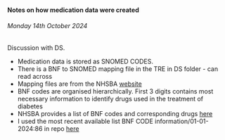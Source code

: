 #### Notes on how medication data were created

###### Monday 14th October 2024

Discussion with DS.

* Medication data is stored as SNOMED CODES.
* There is a BNF to SNOMED mapping file in the TRE in DS folder - can read across
* Mapping files are from the NHSBA [website](https://www.nhsbsa.nhs.uk/prescription-data/understanding-our-data/bnf-snomed-mapping)
* BNF codes are organised hierarchically. First 3 digits contains most necessary information to identify drugs used in the treatment of diabetes
* NHSBA provides a list of BNF codes and corresponding drugs [here](https://applications.nhsbsa.nhs.uk/infosystems/data/showDataSelector.do?reportId=126)
* I used the most recent available list BNF CODE information/01-01-2024:86 in repo [here](notes/BNF_codes_2024)



